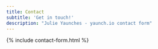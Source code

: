 ```yaml
---
title: Contact
subtitle: 'Get in touch!'
description: "Julie Yaunches - yaunch.io contact form"
---
```


{% include contact-form.html %}

